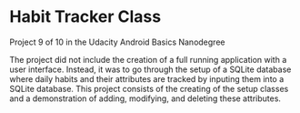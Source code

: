# Habit Tracker Class
Project 9 of 10 in the Udacity Android Basics Nanodegree

The project did not include the creation of a full running application with a user interface. Instead, it was to go through the setup of a SQLite database where daily habits and their attributes are tracked by inputing them into a SQLite database. This project consists of the creating of the setup classes and a demonstration of adding, modifying, and deleting these attributes. 


